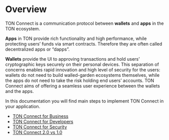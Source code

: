 # Overview

TON Connect is a communication protocol between **wallets** and **apps** in the TON ecosystem.

**Apps** in TON provide rich functionality and high performance, while protecting users’ funds via smart contracts. Therefore they are often called decentralized apps or “dapps”.

**Wallets** provide the UI to approving transactions and hold users’ cryptographic keys securely on their personal devices.
This separation of concerns enables rapid innovation and high level of security for the users: wallets do not need to build walled-garden ecosystems themselves, while the apps do not need to take the risk holding end users’ accounts. TON Connect aims of offering a seamless user experience between the wallets and the apps.

In this documentation you will find main steps to implement TON Connect in your application.

- [TON Connect for Business](/develop/dapps/tonconnect/business)
- [TON Connect for Developers](/develop/dapps/tonconnect/developers)
- [TON Connect for Security](/develop/dapps/tonconnect/security)
- [TON Connect 2.0 vs 1.0](/develop/dapps/tonconnect/comparison)
